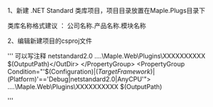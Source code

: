 1、新建 .NET Standard 类库项目，项目目录放置在Maple.Plugs目录下

   类库名称格式建议 ： 公司名称.产品名称.模块名称

2、编辑新建项目的csproj文件

''' 可以写注释
<Project Sdk="Microsoft.NET.Sdk">
  <PropertyGroup>
    <TargetFramework>netstandard2.0</TargetFramework>
  </PropertyGroup>
  <PropertyGroup Condition="'$(Configuration)|$(TargetFramework)|$(Platform)'=='Release|netstandard2.0|AnyCPU'">
    <OutputPath>..\..\Maple.Web\Plugins\XXXXXXXXXX</OutputPath>
    <OutDir>$(OutputPath)</OutDir>
  </PropertyGroup>
  <PropertyGroup Condition="'$(Configuration)|$(TargetFramework)|$(Platform)'=='Debug|netstandard2.0|AnyCPU'">
    <OutputPath>..\..\Maple.Web\Plugins\XXXXXXXXXX</OutputPath>
    <OutDir>$(OutputPath)</OutDir>
  </PropertyGroup>
  <!-- Build完成后清理重复的动态库 -->
  <UsingTask TaskName="ClearPluginsPathTask" AssemblyFile="..\..\Maple.Tools\Build\Maple.BuildTask.dll" /> 
  <Target Name="MapleBuildTaskTarget" AfterTargets="Build">
    <ClearPluginsPathTask WebHostPath="$([System.IO.Path]::GetFullPath('..\..\Maple.Web\bin\$(Configuration)'))" PluginPath="$([System.IO.Path]::GetFullPath('$(MSBuildProjectDirectory)\$(OutDir)'))" SaveLocalesFolders="true" />
  </Target> 
</Project>
'''
